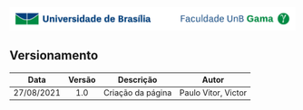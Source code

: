 ![UnB](../img/unb.jpg)



## Versionamento

| Data |Versão|         Descrição          |       Autor      |
|:----:|:----:|:--------------------------:|:----------------:|
| 27/08/2021 |  1.0 | Criação da página     | Paulo Vitor, Victor |

